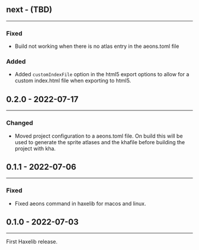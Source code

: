 ## next - (TBD)
---
### Fixed
- Build not working when there is no atlas entry in the aeons.toml file

### Added
- Added `customIndexFile` option in the html5 export options to allow for a custom index.html file when exporting to html5.
## 0.2.0 - 2022-07-17
---
### Changed
- Moved project configuration to a aeons.toml file. On build this will be used to generate the sprite atlases and the
  khafile before building the project with kha.
## 0.1.1 - 2022-07-06
---
### Fixed
- Fixed aeons command in haxelib for macos and linux.

## 0.1.0 - 2022-07-03
---
First Haxelib release.